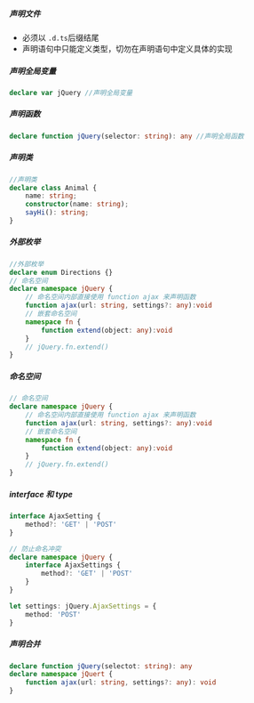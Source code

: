 ##### 声明文件
+ 必须以 `.d.ts`后缀结尾
+ 声明语句中只能定义类型，切勿在声明语句中定义具体的实现

##### 声明全局变量
```typescript
declare var jQuery //声明全局变量
```
##### 声明函数
```typescript
declare function jQuery(selector: string): any //声明全局函数
```
##### 声明类
```typescript
//声明类
declare class Animal {
    name: string;
    constructor(name: string);
    sayHi(): string;
}

```
##### 外部枚举
```typescript
//外部枚举
declare enum Directions {}
// 命名空间
declare namespace jQuery {
    // 命名空间内部直接使用 function ajax 来声明函数
    function ajax(url: string, settings?: any):void
    // 嵌套命名空间
    namespace fn {
        function extend(object: any):void
    }
    // jQuery.fn.extend()
}

```
##### 命名空间
```typescript
// 命名空间
declare namespace jQuery {
    // 命名空间内部直接使用 function ajax 来声明函数
    function ajax(url: string, settings?: any):void
    // 嵌套命名空间
    namespace fn {
        function extend(object: any):void
    }
    // jQuery.fn.extend()
}
```
##### interface 和 type
```typescript
interface AjaxSetting {
    method?: 'GET' | 'POST'
}

// 防止命名冲突
declare namespace jQuery {
    interface AjaxSettings {
        method?: 'GET' | 'POST'
    }
}

let settings: jQuery.AjaxSettings = {
    method: 'POST'
}
```
##### 声明合并
```typescript
declare function jQuery(selectot: string): any
declare namespace jQuert {
    function ajax(url: string, settings?: any): void
}
```